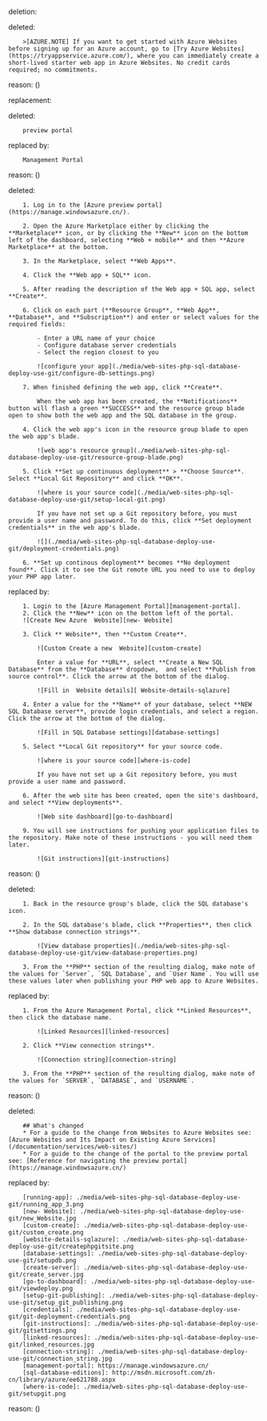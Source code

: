deletion:

deleted:

		>[AZURE.NOTE] If you want to get started with Azure Websites before signing up for an Azure account, go to [Try Azure Websites](https://tryappservice.azure.com/), where you can immediately create a short-lived starter web app in Azure Websites. No credit cards required; no commitments.

reason: ()

replacement:

deleted:

		preview portal

replaced by:

		Management Portal

reason: ()

deleted:

		1. Log in to the [Azure preview portal](https://manage.windowsazure.cn/).
		
		2. Open the Azure Marketplace either by clicking the **Marketplace** icon, or by clicking the **New** icon on the bottom left of the dashboard, selecting **Web + mobile** and then **Azure Marketplace** at the bottom.
			
		3. In the Marketplace, select **Web Apps**.
		
		4. Click the **Web app + SQL** icon.
		
		5. After reading the description of the Web app + SQL app, select **Create**.
		
		6. Click on each part (**Resource Group**, **Web App**, **Database**, and **Subscription**) and enter or select values for the required fields:
			
			- Enter a URL name of your choice	
			- Configure database server credentials
			- Select the region closest to you
		
			![configure your app](./media/web-sites-php-sql-database-deploy-use-git/configure-db-settings.png)
		
		7. When finished defining the web app, click **Create**.
		
			When the web app has been created, the **Notifications** button will flash a green **SUCCESS** and the resource group blade open to show both the web app and the SQL database in the group.
		
		4. Click the web app's icon in the resource group blade to open the web app's blade.
		
			![web app's resource group](./media/web-sites-php-sql-database-deploy-use-git/resource-group-blade.png)
		
		5. Click **Set up continuous deployment** > **Choose Source**. Select **Local Git Repository** and click **OK**.
		
			![where is your source code](./media/web-sites-php-sql-database-deploy-use-git/setup-local-git.png)
		
			If you have not set up a Git repository before, you must provide a user name and password. To do this, click **Set deployment credentials** in the web app's blade.
		
			![](./media/web-sites-php-sql-database-deploy-use-git/deployment-credentials.png)
		
		6. **Set up continous deployment** becomes **No deployment found**. Click it to see the Git remote URL you need to use to deploy your PHP app later.

replaced by:

		1. Login to the [Azure Management Portal][management-portal].
		2. Click the **New** icon on the bottom left of the portal.
		![Create New Azure  Website][new- Website]
		
		3. Click ** Website**, then **Custom Create**.
		
			![Custom Create a new  Website][custom-create]
		
			Enter a value for **URL**, select **Create a New SQL Database** from the **Database** dropdown,  and select **Publish from source control**. Click the arrow at the bottom of the dialog.
		
			![Fill in  Website details][ Website-details-sqlazure]
		
		4. Enter a value for the **Name** of your database, select **NEW SQL Database server**, provide login credentials, and select a region. Click the arrow at the bottom of the dialog.
		
			![Fill in SQL Database settings][database-settings]
		
		5. Select **Local Git repository** for your source code.
		
			![where is your source code][where-is-code]
		
			If you have not set up a Git repository before, you must provide a user name and password.
		
		6. After the web site has been created, open the site's dashboard, and select **View deployments**.
		
			![Web site dashboard][go-to-dashboard]
		
		9. You will see instructions for pushing your application files to the repository. Make note of these instructions - you will need them later.
		
			![Git instructions][git-instructions]

reason: ()

deleted:

		1. Back in the resource group's blade, click the SQL database's icon.
		
		2. In the SQL database's blade, click **Properties**, then click **Show database connection strings**. 
		
			![View database properties](./media/web-sites-php-sql-database-deploy-use-git/view-database-properties.png)
			
		3. From the **PHP** section of the resulting dialog, make note of the values for `Server`, `SQL Database`, and `User Name`. You will use these values later when publishing your PHP web app to Azure Websites.

replaced by:

		1. From the Azure Management Portal, click **Linked Resources**, then click the database name.
		
			![Linked Resources][linked-resources]
		
		2. Click **View connection strings**.
		
			![Connection string][connection-string]
			
		3. From the **PHP** section of the resulting dialog, make note of the values for `SERVER`, `DATABASE`, and `USERNAME`.

reason: ()

deleted:

		## What's changed
		* For a guide to the change from Websites to Azure Websites see: [Azure Websites and Its Impact on Existing Azure Services](/documentation/services/web-sites/)
		* For a guide to the change of the portal to the preview portal see: [Reference for navigating the preview portal](https://manage.windowsazure.cn/)

replaced by:

		[running-app]: ./media/web-sites-php-sql-database-deploy-use-git/running_app_3.png
		[new- Website]: ./media/web-sites-php-sql-database-deploy-use-git/new_Website.jpg
		[custom-create]: ./media/web-sites-php-sql-database-deploy-use-git/custom_create.png
		[website-details-sqlazure]: ./media/web-sites-php-sql-database-deploy-use-git/createphpgitsite.png
		[database-settings]: ./media/web-sites-php-sql-database-deploy-use-git/setupdb.png
		[create-server]: ./media/web-sites-php-sql-database-deploy-use-git/create_server.jpg
		[go-to-dashboard]: ./media/web-sites-php-sql-database-deploy-use-git/viewdeploy.png
		[setup-git-publishing]: ./media/web-sites-php-sql-database-deploy-use-git/setup_git_publishing.png
		[credentials]: ./media/web-sites-php-sql-database-deploy-use-git/git-deployment-credentials.png
		[git-instructions]: ./media/web-sites-php-sql-database-deploy-use-git/gitsettings.png
		[linked-resources]: ./media/web-sites-php-sql-database-deploy-use-git/linked_resources.jpg
		[connection-string]: ./media/web-sites-php-sql-database-deploy-use-git/connection_string.jpg
		[management-portal]: https://manage.windowsazure.cn/
		[sql-database-editions]: http://msdn.microsoft.com/zh-cn/library/azure/ee621788.aspx
		[where-is-code]: ./media/web-sites-php-sql-database-deploy-use-git/setupgit.png

reason: ()


